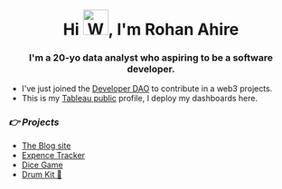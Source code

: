 <h1 align="center">Hi <img src="https://raw.githubusercontent.com/nixin72/nixin72/master/wave.gif" 
         alt="Waving hand animated gif"
         height="45"
         width="45" />, I'm Rohan Ahire</h1>
         
<h3 align="center">
I'm a 20-yo data analyst who aspiring to be a software developer.
</h3>

- I've just joined the [Developer DAO](https://github.com/developer-dao) to contribute in a web3 projects.
- This is my [Tableau public](https://public.tableau.com/app/profile/rohan6366) profile, I deploy my dashboards here.

*<h3>👉 Projects</h3>*
 - [The Blog site](https://github.com/rohanA6/React_Blog_site)
 - [Expence Tracker](https://github.com/rohanA6/Expense_Tracler)
- [Dice Game](https://github.com/rohanA6/Dice_Game)
- [Drum Kit 🥁](https://github.com/rohanA6/Drum_kit/tree/main) 




